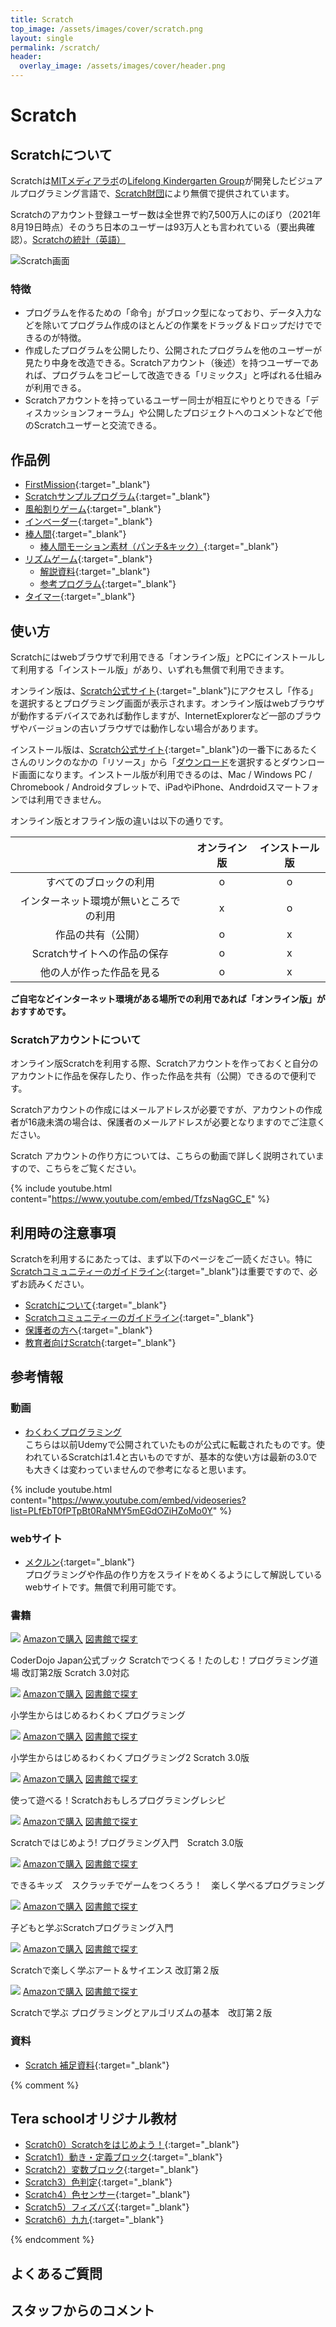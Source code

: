 ```yaml
---
title: Scratch
top_image: /assets/images/cover/scratch.png
layout: single
permalink: /scratch/
header:
  overlay_image: /assets/images/cover/header.png
---
```

# Scratch
## Scratchについて
Scratchは[MITメディアラボ](https://www.media.mit.edu)の[Lifelong Kindergarten Group](https://www.media.mit.edu/groups/lifelong-kindergarten/overview/)が開発したビジュアルプログラミング言語で、[Scratch財団](https://www.scratchfoundation.org/)により無償で提供されています。

Scratchのアカウント登録ユーザー数は全世界で約7,500万人にのぼり（2021年8月19日時点）そのうち日本のユーザーは93万人とも言われている（要出典確認）。[Scratchの統計（英語）](https://scratch.mit.edu/statistics/)

![Scratch画面](/assets/images/screen/scratch.png)

### 特徴
- プログラムを作るための「命令」がブロック型になっており、データ入力などを除いてプログラム作成のほとんどの作業をドラッグ＆ドロップだけでできるのが特徴。
- 作成したプログラムを公開したり、公開されたプログラムを他のユーザーが見たり中身を改造できる。Scratchアカウント（後述）を持つユーザーであれば、プログラムをコピーして改造できる「リミックス」と呼ばれる仕組みが利用できる。
- Scratchアカウントを持っているユーザー同士が相互にやりとりできる「ディスカッションフォーラム」や公開したプロジェクトへのコメントなどで他のScratchユーザーと交流できる。

## 作品例
- [FirstMission](https://scratch.mit.edu/projects/68155398/){:target="_blank"}
- [Scratchサンプルプログラム](https://scratch.mit.edu/projects/264543197/){:target="_blank"}
- [風船割りゲーム](https://scratch.mit.edu/projects/335964929/){:target="_blank"}
- [インベーダー](https://scratch.mit.edu/projects/240742062/){:target="_blank"}
- [棒人間](https://scratch.mit.edu/projects/335965017/){:target="_blank"}
    - [棒人間モーション素材（パンチ&キック）](https://scratch.mit.edu/projects/343607140/){:target="_blank"}
- [リズムゲーム](https://scratch.mit.edu/projects/335965068/){:target="_blank"}
    - [解説資料](https://drive.google.com/file/d/1FHda8CV1BfjV05ZOC2R-Z2Lvj8vCOHGA/view){:target="_blank"}
    - [参考プログラム](https://scratch.mit.edu/projects/351385971/editor){:target="_blank"}
- [タイマー](https://scratch.mit.edu/projects/321676224/){:target="_blank"}

## 使い方
Scratchにはwebブラウザで利用できる「オンライン版」とPCにインストールして利用する「インストール版」があり、いずれも無償で利用できます。

オンライン版は、[Scratch公式サイト](https://scratch.mit.edu/){:target="_blank"}にアクセスし「作る」を選択するとプログラミング画面が表示されます。オンライン版はwebブラウザが動作するデバイスであれば動作しますが、InternetExplorerなど一部のブラウザやバージョンの古いブラウザでは動作しない場合があります。

インストール版は、[Scratch公式サイト](https://scratch.mit.edu/){:target="_blank"}の一番下にあるたくさんのリンクのなかの「リソース」から「[ダウンロード](https://scratch.mit.edu/download)を選択するとダウンロード画面になります。インストール版が利用できるのは、Mac / Windows PC / Chromebook / Androidタブレットで、iPadやiPhone、Andrdoidスマートフォンでは利用できません。

オンライン版とオフライン版の違いは以下の通りです。

||オンライン版|インストール版|
|:--:|:--:|:--:|
|すべてのブロックの利用|o|o|
|インターネット環境が無いところでの利用|x|o|
|作品の共有（公開）|o|x|
|Scratchサイトへの作品の保存|o|x|
|他の人が作った作品を見る|o|x|

**ご自宅などインターネット環境がある場所での利用であれば「オンライン版」がおすすめです。**

### Scratchアカウントについて
オンライン版Scratchを利用する際、Scratchアカウントを作っておくと自分のアカウントに作品を保存したり、作った作品を共有（公開）できるので便利です。

Scratchアカウントの作成にはメールアドレスが必要ですが、アカウントの作成者が16歳未満の場合は、保護者のメールアドレスが必要となりますのでご注意ください。

Scratch アカウントの作り方については、こちらの動画で詳しく説明されていますので、こちらをご覧ください。

{% include youtube.html content="https://www.youtube.com/embed/TfzsNagGC_E" %}

## 利用時の注意事項
Scratchを利用するにあたっては、まず以下のページをご一読ください。特に[Scratchコミュニティーのガイドライン](https://scratch.mit.edu/community_guidelines){:target="_blank"}は重要ですので、必ずお読みください。

- [Scratchについて](https://scratch.mit.edu/about){:target="_blank"}
- [Scratchコミュニティーのガイドライン](https://scratch.mit.edu/community_guidelines){:target="_blank"}
- [保護者の方へ](https://scratch.mit.edu/parents/){:target="_blank"}
- [教育者向けScratch](https://scratch.mit.edu/educators/){:target="_blank"}

## 参考情報

### 動画
- [わくわくプログラミング](https://www.youtube.com/playlist?list=PLfEbT0fPTpBt0RaNMY5mEGdOZiHZoMo0Y)  
こちらは以前Udemyで公開されていたものが公式に転載されたものです。使われているScratchは1.4と古いものですが、基本的な使い方は最新の3.0でも大きくは変わっていませんので参考になると思います。

{% include youtube.html content="https://www.youtube.com/embed/videoseries?list=PLfEbT0fPTpBt0RaNMY5mEGdOZiHZoMo0Y" %}

### webサイト
- [メクルン](https://mekurun.com){:target="_blank"}  
プログラミングや作品の作り方をスライドをめくるようにして解説しているwebサイトです。無償で利用可能です。

### 書籍
<div class="bookshelf">
	<div class="book">
		<img class="cover" src="https://cover.openbd.jp/9784800712387.jpg">
		<a class="btn amazon" href="https://amazon.jp/dp/4800712386" target="blank">Amazonで購入</a>
		<a class="btn library" href="https://calil.jp/book/4800712386" target="blank">図書館で探す</a>
		<p class="title">CoderDojo Japan公式ブック         Scratchでつくる！たのしむ！プログラミング道場 改訂第2版 Scratch 3.0対応</p>
	</div>
	<div class="book">
		<img class="cover" src="https://cover.openbd.jp/9784822285159.jpg">
		<a class="btn amazon" href="https://amazon.jp/dp/4822285154" target="blank">Amazonで購入</a>
		<a class="btn library" href="https://calil.jp/book/4822285154" target="blank">図書館で探す</a>
		<p class="title">小学生からはじめるわくわくプログラミング</p>
	</div>
	<div class="book">
		<img class="cover" src="https://cover.openbd.jp/9784822286200.jpg">
		<a class="btn amazon" href="https://amazon.jp/dp/4822286207" target="blank">Amazonで購入</a>
		<a class="btn library" href="https://calil.jp/book/4822286207" target="blank">図書館で探す</a>
		<p class="title">小学生からはじめるわくわくプログラミング2 Scratch 3.0版</p>
	</div>
	<div class="book">
		<img class="cover" src="https://cover.openbd.jp/9784798159850.jpg">
		<a class="btn amazon" href="https://amazon.jp/dp/4798159859" target="blank">Amazonで購入</a>
		<a class="btn library" href="https://calil.jp/book/4798159859" target="blank">図書館で探す</a>
		<p class="title">使って遊べる！Scratchおもしろプログラミングレシピ</p>
	</div>
	<div class="book">
		<img class="cover" src="https://cover.openbd.jp/9784822286255.jpg">
		<a class="btn amazon" href="https://amazon.jp/dp/4822286258" target="blank">Amazonで購入</a>
		<a class="btn library" href="https://calil.jp/book/4822286258" target="blank">図書館で探す</a>
		<p class="title">Scratchではじめよう! プログラミング入門　Scratch 3.0版</p>
	</div>
	<div class="book">
		<img class="cover" src="/assets/images/no_image.png">
		<a class="btn amazon" href="https://amazon.jp/dp/4295009164" target="blank">Amazonで購入</a>
		<a class="btn library" href="https://calil.jp/book/4295009164" target="blank">図書館で探す</a>
		<p class="title">できるキッズ　スクラッチでゲームをつくろう！　楽しく学べるプログラミング</p>
	</div>
	<div class="book">
		<img class="cover" src="/assets/images/no_image.png">
		<a class="btn amazon" href="https://amazon.jp/dp/4295001317" target="blank">Amazonで購入</a>
		<a class="btn library" href="https://calil.jp/book/4295001317" target="blank">図書館で探す</a>
		<p class="title">子どもと学ぶScratchプログラミング入門</p>
	</div>
	<div class="book">
		<img class="cover" src="https://cover.openbd.jp/9784296070145.jpg">
		<a class="btn amazon" href="https://amazon.jp/dp/4296070142" target="blank">Amazonで購入</a>
		<a class="btn library" href="https://calil.jp/book/4296070142" target="blank">図書館で探す</a>
		<p class="title">Scratchで楽しく学ぶアート＆サイエンス 改訂第２版</p>
	</div>
	<div class="book">
		<img class="cover" src="/assets/images/no_image.png">
		<a class="btn amazon" href="https://amazon.jp/dp/4822286177" target="blank">Amazonで購入</a>
		<a class="btn library" href="https://calil.jp/book/4822286177" target="blank">図書館で探す</a>
		<p class="title">Scratchで学ぶ プログラミングとアルゴリズムの基本　改訂第２版</p>
	</div>
</div>

### 資料
- [Scratch 補足資料](https://docs.google.com/document/d/1BD5fTRX7ihLNrUrq-fiuGtyQgzIq2qxuXb02o6LKadw/edit){:target="_blank"}

{% comment %}

## Tera schoolオリジナル教材
 - [Scratch0）Scratchをはじめよう！](https://docs.google.com/document/d/1zGpG-K_EYTrKhw3F4C1R2YQROT75KMkG8ELqv7G-h1k/edit?usp=sharing){:target="_blank"}
 - [Scratch1）動き・定義ブロック](https://docs.google.com/document/d/1I96mF_u0RWC9_Qo7w_DmqbHS3fTF4Vn8sHiv6uY4PNs/edit?usp=sharing){:target="_blank"}
 - [Scratch2）変数ブロック](https://docs.google.com/document/d/1Ggz71P8RxrYlns82OvOCQWpGmulz3WDxE3QZzWiIrvw/edit?usp=sharing){:target="_blank"}
 - [Scratch3）色判定](https://docs.google.com/document/d/1-WgdBU6TNeV4G7_53qYL2qO9fqkwHn1DlUgn5Pe-Zug/edit?usp=sharing){:target="_blank"}
 - [Scratch4）色センサー](https://docs.google.com/document/d/1dCY_UUJ1tY5MLPyjRcR0wjQgykw9Hnuw-Ul3fNnEpE0/edit?usp=sharing){:target="_blank"}
 - [Scratch5）フィズバズ](https://docs.google.com/document/d/1-loDFBBmnmuUUA5Rd00AhqBUv6FQ9OmtjLQ8En3y7i4/edit?usp=sharing){:target="_blank"}
 - [Scratch6）九九](https://docs.google.com/document/d/1ew41jiwAQGYDRU0bXnaKhSats8aiB4GW4NNILonB2hg/edit?usp=sharing){:target="_blank"}

{% endcomment %}

## よくあるご質問

## スタッフからのコメント

